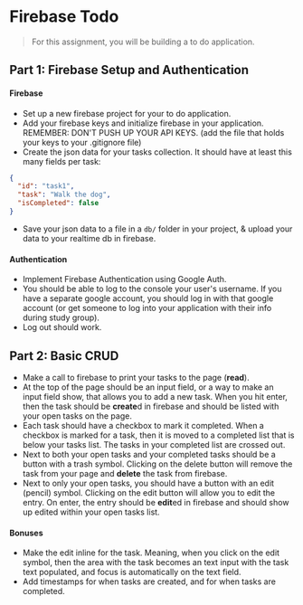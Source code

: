 # Firebase Todo

> For this assignment, you will be building a to do application. 

## Part 1: Firebase Setup and Authentication
#### Firebase
- Set up a new firebase project for your to do application.
- Add your firebase keys and initialize firebase in your application. REMEMBER: DON'T PUSH UP YOUR API KEYS. (add the file that holds your keys to your .gitignore file)
- Create the json data for your tasks collection. It should have at least this many fields per task:
```json
{
  "id": "task1",
  "task": "Walk the dog",
  "isCompleted": false
}
```
- Save your json data to a file in a `db/` folder in your project, & upload your data to your realtime db in firebase.

#### Authentication
- Implement Firebase Authentication using Google Auth. 
- You should be able to log to the console your user's username. If you have a separate google account, you should log in with that google account (or get someone to log into your application with their info during study group).
- Log out should work.

## Part 2: Basic CRUD
- Make a call to firebase to print your tasks to the page (**read**).
- At the top of the page should be an input field, or a way to make an input field show, that allows you to add a new task. When you hit enter, then the task should be **create**d in firebase and should be listed with your open tasks on the page.
- Each task should have a checkbox to mark it completed. When a checkbox is marked for a task, then it is moved to a completed list that is below your tasks list. The tasks in your completed list are crossed out.
- Next to both your open tasks and your completed tasks should be a button with a trash symbol. Clicking on the delete button will remove the task from your page and **delete** the task from firebase.
- Next to only your open tasks, you should have a button with an edit (pencil) symbol. Clicking on the edit button will allow you to edit the entry. On enter, the entry should be **edit**ed in firebase and should show up edited within your open tasks list.

#### Bonuses
- Make the edit inline for the task. Meaning, when you click on the edit symbol, then the area with the task becomes an text input with the task text populated, and focus is automatically on the text field.
- Add timestamps for when tasks are created, and for when tasks are completed.

